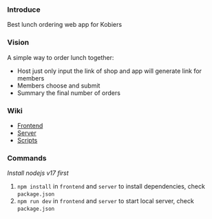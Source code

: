### Introduce

Best lunch ordering web app for Kobiers

### Vision

A simple way to order lunch together:
- Host just only input the link of shop and app will generate link for members
- Members choose and submit
- Summary the final number of orders

### Wiki

* [Frontend](frontend)
* [Server](server)
* [Scripts](scripts)

### Commands

*Install nodejs v17 first*

1. `npm install` in `frontend` and `server` to install dependencies, check `package.json`
2. `npm run dev` in `frontend` and `server` to start local server, check `package.json`
